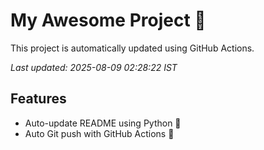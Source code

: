 # My Awesome Project 🚀

This project is automatically updated using GitHub Actions.

_Last updated: 2025-08-09 02:28:22 IST_

## Features
- Auto-update README using Python 🐍
- Auto Git push with GitHub Actions 🤖
